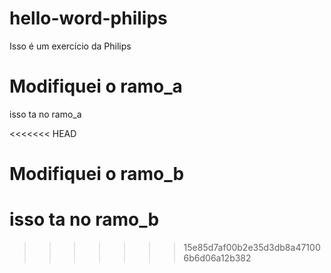 # hello-word-philips
Isso é um exercício da Philips
# Modifiquei o ramo_a
isso ta no ramo_a

<<<<<<< HEAD
# Modifiquei o ramo_b
isso ta no ramo_b
=======
>>>>>>> 15e85d7af00b2e35d3db8a471006b6d06a12b382
